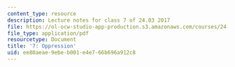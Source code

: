 ```yaml
---
content_type: resource
description: Lecture notes for class 7 of 24.03 2017
file: https://ol-ocw-studio-app-production.s3.amazonaws.com/courses/24-03-good-food-ethics-and-politics-of-food-spring-2017/ee80aeae9ebeb001e4e766b696a912c8_MIT24_03S17_lec07.pdf
file_type: application/pdf
resourcetype: Document
title: '7: Oppression'
uid: ee80aeae-9ebe-b001-e4e7-66b696a912c8
---
```

